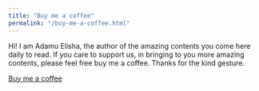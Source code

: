 ```yaml
---
title: "Buy me a coffee"
permalink: "/buy-me-a-coffee.html"
---
```


Hi! I am Adamu Elisha, the author of the amazing contents you come here daily to read. 
If you care to support us, in bringing to you more amazing contents, please feel free buy me a coffee. 
Thanks for the kind gesture.

<a class="btn btn-danger" href="https://pay.squadco.com/TUKMXT">Buy me a coffee</a>
